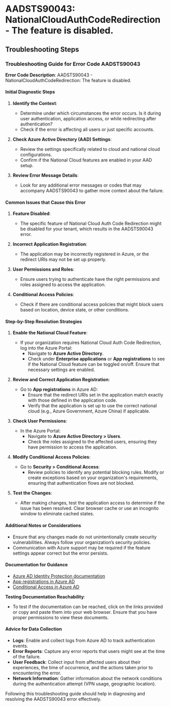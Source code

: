 # AADSTS90043: NationalCloudAuthCodeRedirection - The feature is disabled.


## Troubleshooting Steps
### Troubleshooting Guide for Error Code AADSTS90043

**Error Code Description**: AADSTS90043 - NationalCloudAuthCodeRedirection: The feature is disabled.

#### Initial Diagnostic Steps

1. **Identify the Context**:
   - Determine under which circumstances the error occurs. Is it during user authentication, application access, or while redirecting after authentication?
   - Check if the error is affecting all users or just specific accounts.

2. **Check Azure Active Directory (AAD) Settings**:
   - Review the settings specifically related to cloud and national cloud configurations.
   - Confirm if the National Cloud features are enabled in your AAD setup.

3. **Review Error Message Details**:
   - Look for any additional error messages or codes that may accompany AADSTS90043 to gather more context about the failure.

#### Common Issues that Cause this Error

1. **Feature Disabled**:
   - The specific feature of National Cloud Auth Code Redirection might be disabled for your tenant, which results in the AADSTS90043 error.

2. **Incorrect Application Registration**:
   - The application may be incorrectly registered in Azure, or the redirect URIs may not be set up properly.

3. **User Permissions and Roles**:
   - Ensure users trying to authenticate have the right permissions and roles assigned to access the application.

4. **Conditional Access Policies**:
   - Check if there are conditional access policies that might block users based on location, device state, or other conditions.

#### Step-by-Step Resolution Strategies

1. **Enable the National Cloud Feature**:
   - If your organization requires National Cloud Auth Code Redirection, log into the Azure Portal:
     - Navigate to **Azure Active Directory**.
     - Check under **Enterprise applications** or **App registrations** to see if the National Cloud feature can be toggled on/off. Ensure that necessary settings are enabled.

2. **Review and Correct Application Registration**:
   - Go to **App registrations** in Azure AD:
     - Ensure that the redirect URIs set in the application match exactly with those defined in the application code.
     - Verify that the application is set up to use the correct national cloud (e.g., Azure Government, Azure China) if applicable.

3. **Check User Permissions**:
   - In the Azure Portal:
     - Navigate to **Azure Active Directory > Users**.
     - Check the roles assigned to the affected users, ensuring they have permission to access the application.

4. **Modify Conditional Access Policies**:
   - Go to **Security > Conditional Access**:
     - Review policies to identify any potential blocking rules. Modify or create exceptions based on your organization's requirements, ensuring that authentication flows are not blocked.

5. **Test the Changes**:
   - After making changes, test the application access to determine if the issue has been resolved. Clear browser cache or use an incognito window to eliminate cached states.

#### Additional Notes or Considerations

- Ensure that any changes made do not unintentionally create security vulnerabilities. Always follow your organization’s security policies.
- Communication with Azure support may be required if the feature settings appear correct but the error persists.

#### Documentation for Guidance

- [Azure AD Identity Protection documentation](https://docs.microsoft.com/en-us/azure/active-directory/identity-protection/overview)
- [App registrations in Azure AD](https://docs.microsoft.com/en-us/azure/active-directory/develop/quickstart-register-app)
- [Conditional Access in Azure AD](https://docs.microsoft.com/en-us/azure/active-directory/conditional-access/overview)

**Testing Documentation Reachability**:
- To test if the documentation can be reached, click on the links provided or copy and paste them into your web browser. Ensure that you have proper permissions to view these documents.

#### Advice for Data Collection

- **Logs**: Enable and collect logs from Azure AD to track authentication events.
- **Error Reports**: Capture any error reports that users might see at the time of the failure.
- **User Feedback**: Collect input from affected users about their experiences, the time of occurrence, and the actions taken prior to encountering the error.
- **Network Information**: Gather information about the network conditions during the authentication attempt (VPN usage, geographic location).

Following this troubleshooting guide should help in diagnosing and resolving the AADSTS90043 error effectively.